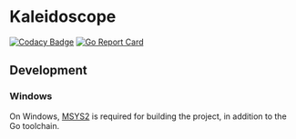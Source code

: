 # Kaleidoscope

[![Codacy Badge](https://api.codacy.com/project/badge/Grade/4081a6abcfde40429a499631c944c295)](https://app.codacy.com/gh/karashiiro/Kaleidoscope?utm_source=github.com&utm_medium=referral&utm_content=karashiiro/Kaleidoscope&utm_campaign=Badge_Grade_Settings)
[![Go Report Card](https://goreportcard.com/badge/github.com/karashiiro/Kaleidoscope)](https://goreportcard.com/report/github.com/karashiiro/Kaleidoscope)

## Development

### Windows
On Windows, [MSYS2](https://www.msys2.org/) is required for building the project, in addition to the Go toolchain.
